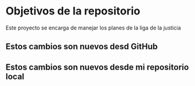 # Objetivos de la repositorio

Este proyecto se encarga de manejar los planes de la liga de la justicia


## Estos cambios son nuevos desd GitHub
## Estos cambios son nuevos desde mi repositorio local
